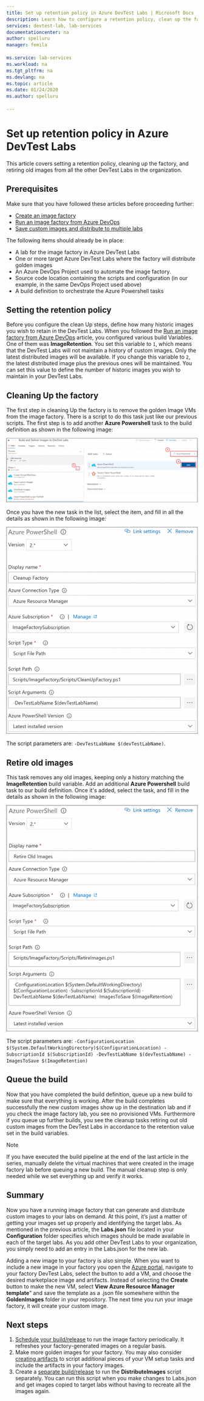 ```yaml
---
title: Set up retention policy in Azure DevTest Labs | Microsoft Docs
description: Learn how to configure a retention policy, clean up the factory, and retire old images from DevTest Labs. 
services: devtest-lab, lab-services
documentationcenter: na
author: spelluru
manager: femila

ms.service: lab-services
ms.workload: na
ms.tgt_pltfrm: na
ms.devlang: na
ms.topic: article
ms.date: 01/24/2020
ms.author: spelluru

---
```


# Set up retention policy in Azure DevTest Labs
This article covers setting a retention policy, cleaning up the factory, and retiring old images from all the other DevTest Labs in the organization. 

## Prerequisites
Make sure that you have followed these articles before proceeding further:

- [Create an image factory](image-factory-create.md)
- [Run an image factory from Azure DevOps](image-factory-set-up-devops-lab.md)
- [Save custom images and distribute to multiple labs](image-factory-save-distribute-custom-images.md)

The following items should already be in place:

- A lab for the image factory in Azure DevTest Labs
- One or more target Azure DevTest Labs where the factory will distribute golden images
- An Azure DevOps Project used to automate the image factory.
- Source code location containing the scripts and configuration (in our example, in the same DevOps Project used above)
- A build definition to orchestrate the Azure Powershell tasks
 
## Setting the retention policy
Before you configure the clean Up steps, define how many historic images you wish to retain in the DevTest Labs. When you followed the [Run an image factory from Azure DevOps](image-factory-set-up-devops-lab.md) article, you configured various build Variables. One of them was **ImageRetention**. You set this variable to `1`, which means that the DevTest Labs will not maintain a history of custom images. Only the latest distributed images will be available. If you change this variable to `2`,  the latest distributed image plus the previous ones will be maintained. You can set this value to define the number of historic images you wish to maintain in your DevTest Labs.

## Cleaning Up the factory
The first step in cleaning Up the factory is to remove the golden Image VMs from the image factory. There is a script to do this task just like our previous scripts. The first step is to add another **Azure Powershell** task to the build definition as shown in the following image:

![PowerShell step](./media/set-retention-policy-cleanup/powershell-step.png)

Once you have the new task in the list, select the item, and fill in all the details as shown in the following image:

![Clean up old images PowerShell task](./media/set-retention-policy-cleanup/configure-powershell-task.png)

The script parameters are: `-DevTestLabName $(devTestLabName)`.

## Retire old images 
This task removes any old images, keeping only a history matching the **ImageRetention** build variable. Add an additional **Azure Powershell** build task to our build definition. Once it's added, select the task, and fill in the details as shown in the following image: 

![Retire old images PowerShell task](./media/set-retention-policy-cleanup/retire-old-image-task.png)

The script parameters are: `-ConfigurationLocation $(System.DefaultWorkingDirectory)$(ConfigurationLocation) -SubscriptionId $(SubscriptionId) -DevTestLabName $(devTestLabName) -ImagesToSave $(ImageRetention)`

## Queue the build
Now that you have completed the build definition, queue up a new build to make sure that everything is working. After the build completes successfully the new custom images show up in the destination lab and if you check the image factory lab, you see no provisioned VMs. Furthermore if you queue up further builds, you see the cleanup tasks retiring out old custom images from the DevTest Labs in accordance to the retention value set in the build variables.

> [!NOTE]
> If you have executed the build pipeline at the end of the last article in the series, manually delete the virtual machines that were created in the image factory lab before queuing a new build.  The manual cleanup step is only needed while we set everything up and verify it works.



## Summary
Now you have a running image factory that can generate and distribute custom images to your labs on demand. At this point, it’s just a matter of getting your images set up properly and identifying the target labs. As mentioned in the previous article, the **Labs.json** file located in your **Configuration** folder specifies which images should be made available in each of the target labs. As you add other DevTest Labs to your organization, you simply need to add an entry in the Labs.json for the new lab.

Adding a new image to your factory is also simple. When you want to include a new image in your factory you open the [Azure portal](https://portal.azure.com), navigate to your factory DevTest Labs, select the button to add a VM, and choose the desired marketplace image and artifacts. Instead of selecting the **Create** button to make the new VM, select **View Azure Resource Manager template**” and save the template as a .json file somewhere within the **GoldenImages** folder in your repository. The next time you run your image factory, it will create your custom image.


## Next steps
1. [Schedule your build/release](/azure/devops/pipelines/build/triggers?view=azure-devops&tabs=designer) to run the image factory periodically. It refreshes your factory-generated images on a regular basis.
2. Make more golden images for your factory. You may also consider [creating artifacts](devtest-lab-artifact-author.md) to script additional pieces of your VM setup tasks and include the artifacts in your factory images.
4. Create a [separate build/release](/azure/devops/pipelines/overview?view=azure-devops-2019) to run the **DistributeImages** script separately. You can run this script when you make changes to Labs.json and get images copied to target labs without having to recreate all the images again.

